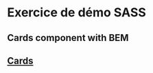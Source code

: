 # Exercice de démo SASS

## Cards component with BEM

[Cards](cards/index.html)
-------------------------

